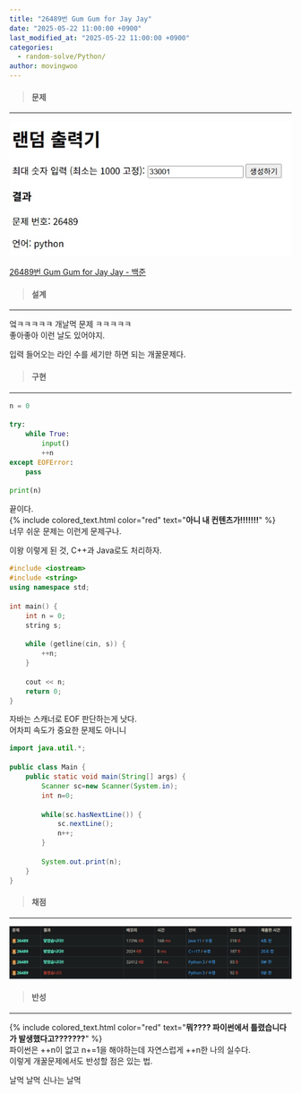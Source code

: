 ```yaml
---
title: "26489번 Gum Gum for Jay Jay"
date: "2025-05-22 11:00:00 +0900"
last_modified_at: "2025-05-22 11:00:00 +0900"
categories: 
  - random-solve/Python/
author: movingwoo
---
```

> #### 문제  
---  
  
![img01](/assets/images/posts/random-solve/Python/2025-05-22-26489/img01.jpg)  
  
[26489번 Gum Gum for Jay Jay - 백준](https://www.acmicpc.net/problem/26489)  
   
> #### 설계  
---  
  
엌ㅋㅋㅋㅋㅋ 개날먹 문제 ㅋㅋㅋㅋㅋ  
좋아좋아 이런 날도 있어야지.  
  
입력 들어오는 라인 수를 세기만 하면 되는 개꿀문제다.  
  
> #### 구현  
---  
  
```python
n = 0

try:
    while True:
        input()
        ++n
except EOFError:
    pass 

print(n)
```
  
끝이다.  
{% include colored_text.html color="red" text="**아니 내 컨텐츠가!!!!!!!**" %}  
너무 쉬운 문제는 이런게 문제구나.  
  
이왕 이렇게 된 것, C++과 Java로도 처리하자.  
  
```cpp
#include <iostream>
#include <string>
using namespace std;

int main() {
    int n = 0;
    string s;
    
    while (getline(cin, s)) {
        ++n;
    }

    cout << n;
    return 0;
}
```
  
자바는 스캐너로 EOF 판단하는게 낫다.  
어차피 속도가 중요한 문제도 아니니  
  
```java
import java.util.*;

public class Main {
	public static void main(String[] args) {
		Scanner sc=new Scanner(System.in);
		int n=0;

		while(sc.hasNextLine()) {
			sc.nextLine();
			n++;
		}

		System.out.print(n);
	}
}
```
  
> #### 채점  
---  

![img02](/assets/images/posts/random-solve/Python/2025-05-22-26489/img02.jpg)  
  
> #### 반성  
---  
  
{% include colored_text.html color="red" text="**뭐???? 파이썬에서 틀렸습니다가 발생했다고???????**" %}  
파이썬은 ++n이 없고 n+=1을 해야하는데 자연스럽게 ++n한 나의 실수다.  
이렇게 개꿀문제에서도 반성할 점은 있는 법.  
  
날먹 날먹 신나는 날먹  

